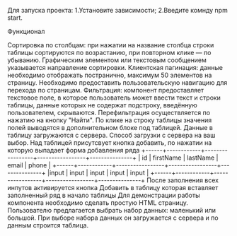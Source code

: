 Для запуска проекта:
1.Установите зависимости;
2.Введите комнду npm start.


Функционал

Сортировка по столбцам: при нажатии на название столбца строки таблицы сортируются по возрастанию, при повторном клике — по убыванию. Графическим элементом или текстовым сообщением указывается направление сортировки.
Клиентская пагинация: данные необходимо отображать постранично, максимум 50 элементов на страницу. Необходимо предоставить пользовательскую навигацию для перехода по страницам.
Фильтрация: компонент предоставляет текстовое поле, в которое пользователь может ввести текст и строки таблицы, данные которых не содержат подстроку, введённую пользователем, скрываются. Перефильтрация осуществляется по нажатию на кнопку "Найти".
По клике на строку таблицы значения полей выводятся в дополнительном блоке под таблицей.
Данные в таблицу загружаются с сервера. Способ загрузки с сервера на ваш выбор.
Над таблицей присутсвует кнопка добавить, по нажатии на которую выпадает форма добавления ряда +------+------------+-----------------+-----------------+---------------+ | id | firstName | lastName | email | phone | +------+------------+-----------------+-----------------+---------------+ |input | input | input | input | input | +------+------------+-----------------+-----------------+---------------+
После заполнения всех инпутов активируется кнопка Добавить в таблицу которая вставляет заполненный ряд в начало таблицы
Для демонстрации работы компонента необходимо сделать простую HTML страницу. Пользователю предлагается выбрать набор данных: маленький или большой. При выборе набора данных он загружается с сервера и по данным строится таблица.
